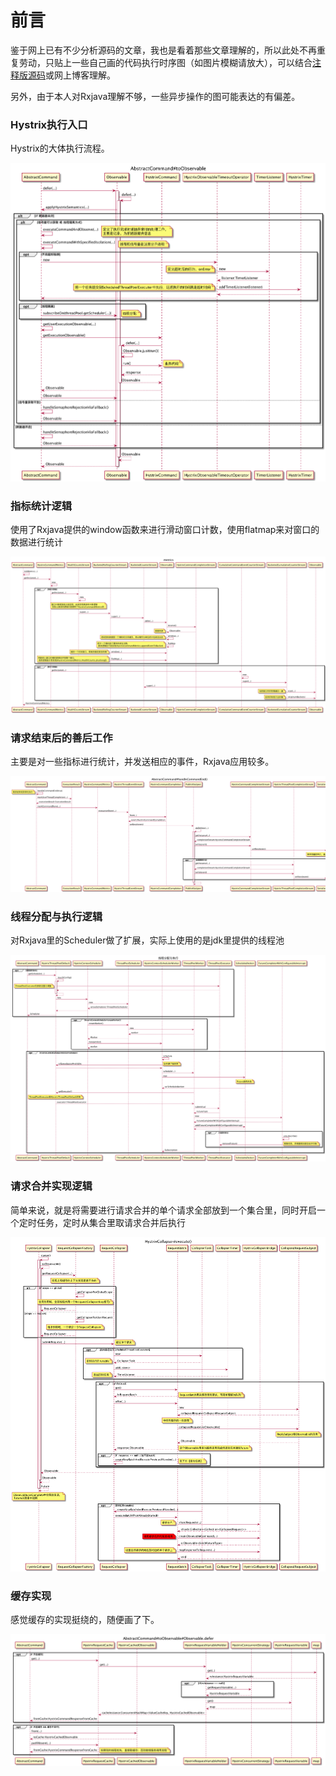 # 前言

鉴于网上已有不少分析源码的文章，我也是看着那些文章理解的，所以此处不再重复劳动，只贴上一些自己画的代码执行时序图（如图片模糊请放大），可以结合[注释版源码](https://github.com/leviathanstan/Hystrix)或网上博客理解。

另外，由于本人对Rxjava理解不够，一些异步操作的图可能表达的有偏差。

### Hystrix执行入口

Hystrix的大体执行流程。

![img](image/hystrix_code_1.png)

### 指标统计逻辑

使用了Rxjava提供的window函数来进行滑动窗口计数，使用flatmap来对窗口的数据进行统计

![img](image/hystrix_code_2.png)

### 请求结束后的善后工作

主要是对一些指标进行统计，并发送相应的事件，Rxjava应用较多。

![img](image/hystrix_code_3.png)

### 线程分配与执行逻辑

对Rxjava里的Scheduler做了扩展，实际上使用的是jdk里提供的线程池

![img](image/hystrix_code_4.png)

### 请求合并实现逻辑

简单来说，就是将需要进行请求合并的单个请求全部放到一个集合里，同时开启一个定时任务，定时从集合里取请求合并后执行

![img](image/hystrix_code_5.png)

### 缓存实现

感觉缓存的实现挺绕的，随便画了下。

![img](image/hystrix_code_6.png)